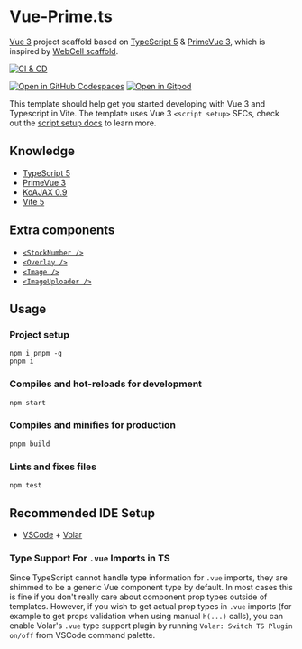 # Vue-Prime.ts

[Vue 3][1] project scaffold based on [TypeScript 5][2] & [PrimeVue 3][3],
which is inspired by [WebCell scaffold][4].

[![CI & CD](https://github.com/idea2app/Vue-Prime-ts/actions/workflows/main.yml/badge.svg)][5]

[![Open in GitHub Codespaces](https://github.com/codespaces/badge.svg)][6]
[![Open in Gitpod](https://gitpod.io/button/open-in-gitpod.svg)][7]

This template should help get you started developing with Vue 3 and Typescript in Vite. The template uses Vue 3 `<script setup>` SFCs, check out the [script setup docs][8] to learn more.

## Knowledge

- [TypeScript 5][2]
- [PrimeVue 3](https://primevue.org/)
- [KoAJAX 0.9](https://github.com/EasyWebApp/KoAJAX)
- [Vite 5](https://vitejs.dev/)

## Extra components

- [`<StockNumber />`](src/components/StockNumber.vue)
- [`<Overlay />`](src/components/Overlay.vue)
- [`<Image />`](src/components/Image.vue)
- [`<ImageUploader />`](src/components/ImageUploader.vue)

## Usage

### Project setup

```Shell
npm i pnpm -g
pnpm i
```

### Compiles and hot-reloads for development

```Shell
npm start
```

### Compiles and minifies for production

```Shell
pnpm build
```

### Lints and fixes files

```Shell
npm test
```

## Recommended IDE Setup

- [VSCode][9] + [Volar][10]

### Type Support For `.vue` Imports in TS

Since TypeScript cannot handle type information for `.vue` imports, they are shimmed to be a generic Vue component type by default. In most cases this is fine if you don't really care about component prop types outside of templates. However, if you wish to get actual prop types in `.vue` imports (for example to get props validation when using manual `h(...)` calls), you can enable Volar's `.vue` type support plugin by running `Volar: Switch TS Plugin on/off` from VSCode command palette.

[1]: https://vuejs.org/
[2]: https://www.typescriptlang.org/
[3]: https://primevue.org/
[4]: https://github.com/EasyWebApp/scaffold
[5]: https://github.com/idea2app/Vue-Prime-ts/actions/workflows/main.yml
[6]: https://codespaces.new/idea2app/Vue-Prime-ts
[7]: https://gitpod.io/?autostart=true#https://github.com/idea2app/Vue-Prime-ts
[8]: https://v3.vuejs.org/api/sfc-script-setup.html#sfc-script-setup
[9]: https://code.visualstudio.com/
[10]: https://marketplace.visualstudio.com/items?itemName=vue.volar
